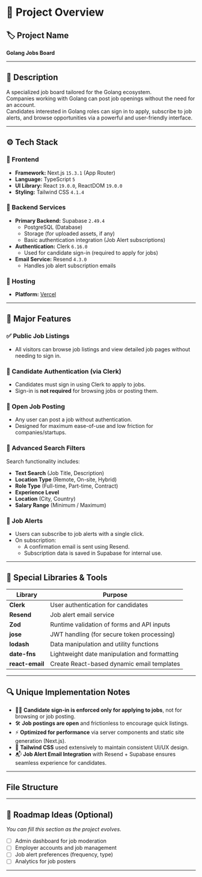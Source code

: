 # 📄 Project Overview

## 🏷 Project Name  
**Golang Jobs Board**

---

## 📝 Description  
A specialized job board tailored for the Golang ecosystem.  
Companies working with Golang can post job openings without the need for an account.  
Candidates interested in Golang roles can sign in to apply, subscribe to job alerts, and browse opportunities via a powerful and user-friendly interface.

---

## ⚙️ Tech Stack

### 🔹 Frontend
- **Framework:** Next.js `15.3.1` (App Router)
- **Language:** TypeScript `5`
- **UI Library:** React `19.0.0`, ReactDOM `19.0.0`
- **Styling:** Tailwind CSS `4.1.4`

### 🔹 Backend Services
- **Primary Backend:** Supabase `2.49.4`
  - PostgreSQL (Database)
  - Storage (for uploaded assets, if any)
  - Basic authentication integration (Job Alert subscriptions)
- **Authentication:** Clerk `6.16.0`  
  - Used for candidate sign-in (required to apply for jobs)
- **Email Service:** Resend `4.3.0`  
  - Handles job alert subscription emails

### 🔹 Hosting
- **Platform:** [Vercel](https://vercel.com)

---

## 🚀 Major Features

### ✅ Public Job Listings
- All visitors can browse job listings and view detailed job pages without needing to sign in.

### 🔐 Candidate Authentication (via Clerk)
- Candidates must sign in using Clerk to apply to jobs.
- Sign-in is **not required** for browsing jobs or posting them.

### 📝 Open Job Posting
- Any user can post a job without authentication.
- Designed for maximum ease-of-use and low friction for companies/startups.

### 🔎 Advanced Search Filters
Search functionality includes:
- **Text Search** (Job Title, Description)
- **Location Type** (Remote, On-site, Hybrid)
- **Role Type** (Full-time, Part-time, Contract)
- **Experience Level**
- **Location** (City, Country)
- **Salary Range** (Minimum / Maximum)

### 📩 Job Alerts
- Users can subscribe to job alerts with a single click.
- On subscription:
  - A confirmation email is sent using Resend.
  - Subscription data is saved in Supabase for internal use.

---

## 🧰 Special Libraries & Tools

| Library        | Purpose                                              |
|----------------|------------------------------------------------------|
| **Clerk**      | User authentication for candidates                   |
| **Resend**     | Job alert email service                              |
| **Zod**        | Runtime validation of forms and API inputs           |
| **jose**       | JWT handling (for secure token processing)           |
| **lodash**     | Data manipulation and utility functions              |
| **date-fns**   | Lightweight date manipulation and formatting         |
| **react-email**| Create React-based dynamic email templates           |

---

## 🔍 Unique Implementation Notes

- 🧑‍💻 **Candidate sign-in is enforced only for applying to jobs**, not for browsing or job posting.
- 🛠 **Job postings are open** and frictionless to encourage quick listings.
- ⚡ **Optimized for performance** via server components and static site generation (Next.js).
- 🎨 **Tailwind CSS** used extensively to maintain consistent UI/UX design.
- 📬 **Job Alert Email Integration** with Resend + Supabase ensures seamless experience for candidates.

---

## File Structure


---

## 🧭 Roadmap Ideas (Optional)
_You can fill this section as the project evolves._

- [ ] Admin dashboard for job moderation
- [ ] Employer accounts and job management
- [ ] Job alert preferences (frequency, type)
- [ ] Analytics for job posters

---

